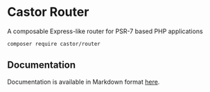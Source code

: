 Castor Router
=============

A composable Express-like router for PSR-7 based PHP applications

```
composer require castor/router
```

## Documentation

Documentation is available in Markdown format [here](.castor/docs).